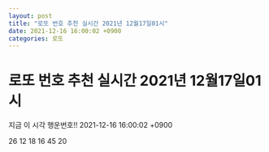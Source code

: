 ```yaml
---
layout: post
title: "로또 번호 추천 실시간 2021년 12월17일01시"
date: 2021-12-16 16:00:02 +0900
categories: 로또
---
```


# 로또 번호 추천 실시간 2021년 12월17일01시

지금 이 시각 행운번호!! 2021-12-16 16:00:02 +0900

 26  12  18  16  45  20 

